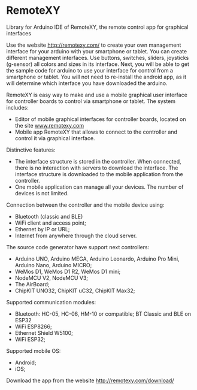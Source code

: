 # RemoteXY
Library for Arduino IDE of RemoteXY, the remote control app for graphical interfaces

Use the website http://remotexy.com/ to create your own management interface for your arduino with your smartphone or tablet. You can create different management interfaces. Use buttons, switches, sliders, joysticks (g-sensor) all colors and sizes in its interface. Next, you will be able to get the sample code for arduino to use your interface for control from a smartphone or tablet. You will not need to re-install the android app, as it will determine which interface you have downloaded the arduino.

RemoteXY is easy way to make and use a mobile graphical user interface for controller boards to control via smartphone or tablet. The system includes:
- Editor of mobile graphical interfaces for controller boards, located on the site www.remotexy.com
- Mobile app RemoteXY that allows to connect to the controller and control it via graphical interface. 

Distinctive features:
- The interface structure is stored in the controller. When connected, there is no interaction with servers to download the interface. The interface structure is downloaded to the mobile application from the controller.
- One mobile application can manage all your devices. The number of devices is not limited.

Connection between the controller and the mobile device using:
- Bluetooth (classic and BLE)
- WiFi client and access point;
- Ethernet by IP or URL;
- Internet from anywhere through the cloud server.

The source code generator have support next controllers:
- Arduino UNO, Arduino MEGA, Arduino Leonardo, Arduino Pro Mini, Arduino Nano, Arduino MICRO;
- WeMos D1, WeMos D1 R2, WeMos D1 mini;
- NodeMCU V2, NodeMCU V3;
- The AirBoard;
- ChipKIT UNO32, ChipKIT uC32, ChipKIT Max32;

Supported communication modules:
- Bluetooth: HC-05, HC-06, HM-10 or compatible; BT Classic and BLE on ESP32
- WiFi ESP8266;
- Ethernet Shield W5100;
- WiFi ESP32;

Supported mobile OS:
- Android;
- iOS;

Download the app from the website http://remotexy.com/download/
